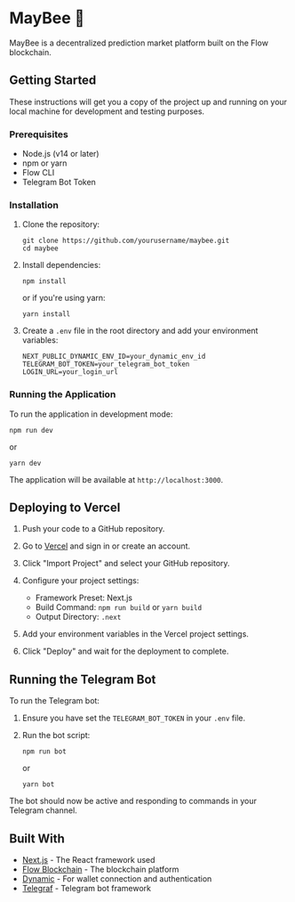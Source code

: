 # MayBee 🐝

MayBee is a decentralized prediction market platform built on the Flow blockchain.

## Getting Started

These instructions will get you a copy of the project up and running on your local machine for development and testing purposes.

### Prerequisites

- Node.js (v14 or later)
- npm or yarn
- Flow CLI
- Telegram Bot Token

### Installation

1. Clone the repository:

   ```
   git clone https://github.com/yourusername/maybee.git
   cd maybee
   ```

2. Install dependencies:

   ```
   npm install
   ```

   or if you're using yarn:

   ```
   yarn install
   ```

3. Create a `.env` file in the root directory and add your environment variables:
   ```
   NEXT_PUBLIC_DYNAMIC_ENV_ID=your_dynamic_env_id
   TELEGRAM_BOT_TOKEN=your_telegram_bot_token
   LOGIN_URL=your_login_url
   ```

### Running the Application

To run the application in development mode:

```
npm run dev
```

or

```
yarn dev
```

The application will be available at `http://localhost:3000`.

## Deploying to Vercel

1. Push your code to a GitHub repository.

2. Go to [Vercel](https://vercel.com) and sign in or create an account.

3. Click "Import Project" and select your GitHub repository.

4. Configure your project settings:

   - Framework Preset: Next.js
   - Build Command: `npm run build` or `yarn build`
   - Output Directory: `.next`

5. Add your environment variables in the Vercel project settings.

6. Click "Deploy" and wait for the deployment to complete.

## Running the Telegram Bot

To run the Telegram bot:

1. Ensure you have set the `TELEGRAM_BOT_TOKEN` in your `.env` file.

2. Run the bot script:
   ```
   npm run bot
   ```
   or
   ```
   yarn bot
   ```

The bot should now be active and responding to commands in your Telegram channel.

## Built With

- [Next.js](https://nextjs.org/) - The React framework used
- [Flow Blockchain](https://www.onflow.org/) - The blockchain platform
- [Dynamic](https://www.dynamic.xyz/) - For wallet connection and authentication
- [Telegraf](https://telegraf.js.org/) - Telegram bot framework
